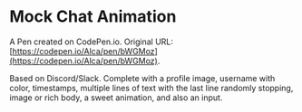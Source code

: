 # Mock Chat Animation

A Pen created on CodePen.io. Original URL: [https://codepen.io/Alca/pen/bWGMoz](https://codepen.io/Alca/pen/bWGMoz).

Based on Discord/Slack. Complete with a profile image, username with color, timestamps, multiple lines of text with the last line randomly stopping, image or rich body, a sweet animation, and also an input.